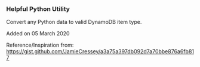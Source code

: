 ### Helpful Python Utility

Convert any Python data to valid DynamoDB item type.

Added on 05 March 2020

Reference/Inspiration from:
https://gist.github.com/JamieCressey/a3a75a397db092d7a70bbe876a6fb817   
